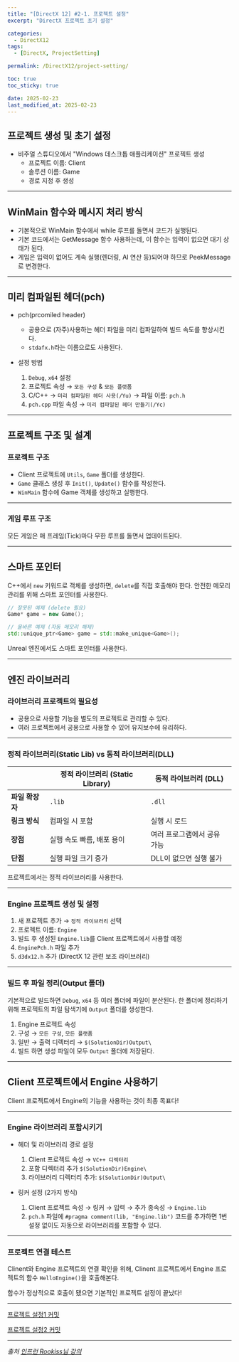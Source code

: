 ```yaml
---
title: "[DirectX 12] #2-1. 프로젝트 설정"
excerpt: "DirectX 프로젝트 초기 설정"

categories:
  - DirectX12
tags:
  - [DirectX, ProjectSetting]

permalink: /DirectX12/project-setting/

toc: true
toc_sticky: true

date: 2025-02-23
last_modified_at: 2025-02-23
---
```


## 프로젝트 생성 및 초기 설정

- 비주얼 스튜디오에서 "Windows 데스크톱 애플리케이션" 프로젝트 생성
    - 프로젝트 이름: Client
    - 솔루션 이름: Game
    - 경로 지정 후 생성

---

## WinMain 함수와 메시지 처리 방식

- 기본적으로 WinMain 함수에서 while 루프를 돌면서 코드가 실행된다.
- 기본 코드에서는 GetMessage 함수 사용하는데, 이 함수는 입력이 없으면 대기 상태가 된다.
- 게임은 입력이 없어도 계속 실행(렌더링, AI 연산 등)되어야 하므로 PeekMessage로 변경한다.

---

## 미리 컴파일된 헤더(pch)

- pch(prcomiled header)
    - 공용으로 (자주)사용하는 헤더 파일을 미리 컴파일하여 빌드 속도를 향상시킨다.
    - `stdafx.h`라는 이름으로도 사용된다.

- 설정 방법
    1. `Debug`, `x64` 설정
    2. 프로젝트 속성 → `모든 구성` & `모든 플랫폼`
    3. C/C++ → `미리 컴파일된 헤더 사용(/Yu)` → 파일 이름: `pch.h`
    4. `pch.cpp` 파일 속성 → `미리 컴파일된 헤더 만들기(/Yc)`

---

## 프로젝트 구조 및 설계

### 프로젝트 구조

- Client 프로젝트에 `Utils`, `Game` 폴더를 생성한다.
- `Game` 클래스 생성 후 `Init()`, `Update()` 함수를 작성한다.
- `WinMain` 함수에 Game 객체를 생성하고 실행한다.

---

### 게임 루프 구조

모든 게임은 매 프레임(Tick)마다 무한 루프를 돌면서 업데이트된다.

---

## 스마트 포인터

C++에서 `new` 키워드로 객체를 생성하면, `delete`를 직접 호출해야 한다. 안전한 메모리 관리를 위해 스마트 포인터를 사용한다.

```cpp
// 잘못된 예제 (delete 필요)
Game* game = new Game();  

// 올바른 예제 (자동 메모리 해제)
std::unique_ptr<Game> game = std::make_unique<Game>();  
```
Unreal 엔진에서도 스마트 포인터를 사용한다.

---

## 엔진 라이브러리 

### 라이브러리 프로젝트의 필요성

- 공용으로 사용할 기능을 별도의 프로젝트로 관리할 수 있다.
- 여러 프로젝트에서 공용으로 사용할 수 있어 유지보수에 유리하다.

---

### 정적 라이브러리(Static Lib) vs 동적 라이브러리(DLL)

||**정적 라이브러리 (Static Library)**|**동적 라이브러리 (DLL)**|
|---|---|---|
|**파일 확장자**|`.lib`|`.dll`|
|**링크 방식**|컴파일 시 포함|실행 시 로드|
|**장점**|실행 속도 빠름, 배포 용이|여러 프로그램에서 공유 가능|
|**단점**|실행 파일 크기 증가|DLL이 없으면 실행 불가|

프로젝트에서는 정적 라이브러리를 사용한다.

---

### Engine 프로젝트 생성 및 설정

1. 새 프로젝트 추가 → `정적 라이브러리` 선택
2. 프로젝트 이름: `Engine`
3. 빌드 후 생성된 `Engine.lib`를 Client 프로젝트에서 사용할 예정
4. `EnginePch.h` 파일 추가
5. `d3dx12.h` 추가 (DirectX 12 관련 보조 라이브러리)

---

### 빌드 후 파일 정리(Output 폴더)

기본적으로 빌드하면 `Debug`, `x64` 등 여러 폴더에 파일이 분산된다. 한 폴더에 정리하기 위해 프로젝트의 파일 탐색기에 `Output` 폴더를 생성한다.

1. Engine 프로젝트 속성
2. 구성 → `모든 구성`, `모든 플랫폼`
3. 일반 → 출력 디렉터리 → `$(SolutionDir)Output\`
4. 빌드 하면 생성 파일이 모두 `Output` 폴더에 저장된다.

---

## Client 프로젝트에서 Engine 사용하기

Client 프로젝트에서 Engine의 기능을 사용하는 것이 최종 목표다!

---

### Engine 라이브러리 포함시키기

- 헤더 및 라이브러리 경로 설정
    1. Client 프로젝트 속성 → `VC++ 디렉터리`
    2. 포함 디렉터리 추가 `$(SolutionDir)Engine\`
    3. 라이브러리 디렉터리 추가: `$(SolutionDir)Output\`

- 링커 설정 (2가지 방식)
    1. Client 프로젝트 속성 → 링커 → 입력 → 추가 종속성 → `Engine.lib`
    2. `pch.h` 파일에 `#pragma comment(lib, "Engine.lib")` 코드를 추가하면 1번 설정 없이도 자동으로 라이브러리를 포함할 수 있다.

---

### 프로젝트 연결 테스트

Clinent와 Engine 프로젝트의 연결 확인을 위해, Clinent 프로젝트에서 Engine 프로젝트의 함수 `HelloEngine()`을 호출해본다.

함수가 정상적으로 호출이 됐으면 기본적인 프로젝트 설정이 끝났다!

---

[프로젝트 설정1 커밋](https://github.com/chaeeun-dev/DirectX12/commit/00243bc52c36caa39e21133eeee6bb2cf6ea16c0)

[프로젝트 설정2 커밋](https://github.com/chaeeun-dev/DirectX12/commit/38c9f53816ae67553245569116bffb294686d3c7)

---

*출처* 
*[인프런 Rookiss님 강의](https://www.inflearn.com/course/%EC%96%B8%EB%A6%AC%EC%96%BC-3d-mmorpg-2/dashboard)*